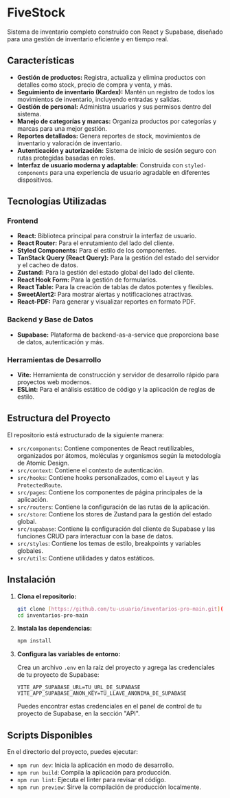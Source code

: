 # FiveStock

Sistema de inventario completo construido con React y Supabase, diseñado para una gestión de inventario eficiente y en tiempo real.

## Características

* **Gestión de productos:** Registra, actualiza y elimina productos con detalles como stock, precio de compra y venta, y más.
* **Seguimiento de inventario (Kardex):** Mantén un registro de todos los movimientos de inventario, incluyendo entradas y salidas.
* **Gestión de personal:** Administra usuarios y sus permisos dentro del sistema.
* **Manejo de categorías y marcas:** Organiza productos por categorías y marcas para una mejor gestión.
* **Reportes detallados:** Genera reportes de stock, movimientos de inventario y valoración de inventario.
* **Autenticación y autorización:** Sistema de inicio de sesión seguro con rutas protegidas basadas en roles.
* **Interfaz de usuario moderna y adaptable:** Construida con `styled-components` para una experiencia de usuario agradable en diferentes dispositivos.

## Tecnologías Utilizadas

### Frontend

* **React:** Biblioteca principal para construir la interfaz de usuario.
* **React Router:** Para el enrutamiento del lado del cliente.
* **Styled Components:** Para el estilo de los componentes.
* **TanStack Query (React Query):** Para la gestión del estado del servidor y el cacheo de datos.
* **Zustand:** Para la gestión del estado global del lado del cliente.
* **React Hook Form:** Para la gestión de formularios.
* **React Table:** Para la creación de tablas de datos potentes y flexibles.
* **SweetAlert2:** Para mostrar alertas y notificaciones atractivas.
* **React-PDF:** Para generar y visualizar reportes en formato PDF.

### Backend y Base de Datos

* **Supabase:** Plataforma de backend-as-a-service que proporciona base de datos, autenticación y más.

### Herramientas de Desarrollo

* **Vite:** Herramienta de construcción y servidor de desarrollo rápido para proyectos web modernos.
* **ESLint:** Para el análisis estático de código y la aplicación de reglas de estilo.

## Estructura del Proyecto

El repositorio está estructurado de la siguiente manera:

* `src/components`: Contiene componentes de React reutilizables, organizados por átomos, moléculas y organismos según la metodología de Atomic Design.
* `src/context`: Contiene el contexto de autenticación.
* `src/hooks`: Contiene hooks personalizados, como el `Layout` y las `ProtectedRoute`.
* `src/pages`: Contiene los componentes de página principales de la aplicación.
* `src/routers`: Contiene la configuración de las rutas de la aplicación.
* `src/store`: Contiene los stores de Zustand para la gestión del estado global.
* `src/supabase`: Contiene la configuración del cliente de Supabase y las funciones CRUD para interactuar con la base de datos.
* `src/styles`: Contiene los temas de estilo, breakpoints y variables globales.
* `src/utils`: Contiene utilidades y datos estáticos.

## Instalación

1.  **Clona el repositorio:**

    ```bash
    git clone [https://github.com/tu-usuario/inventarios-pro-main.git](https://github.com/tu-usuario/inventarios-pro-main.git)
    cd inventarios-pro-main
    ```
2.  **Instala las dependencias:**

    ```bash
    npm install
    ```
3.  **Configura las variables de entorno:**

    Crea un archivo `.env` en la raíz del proyecto y agrega las credenciales de tu proyecto de Supabase:

    ```env
    VITE_APP_SUPABASE_URL=TU_URL_DE_SUPABASE
    VITE_APP_SUPABASE_ANON_KEY=TU_LLAVE_ANONIMA_DE_SUPABASE
    ```
    Puedes encontrar estas credenciales en el panel de control de tu proyecto de Supabase, en la sección "API".

## Scripts Disponibles

En el directorio del proyecto, puedes ejecutar:

* `npm run dev`: Inicia la aplicación en modo de desarrollo.
* `npm run build`: Compila la aplicación para producción.
* `npm run lint`: Ejecuta el linter para revisar el código.
* `npm run preview`: Sirve la compilación de producción localmente.
